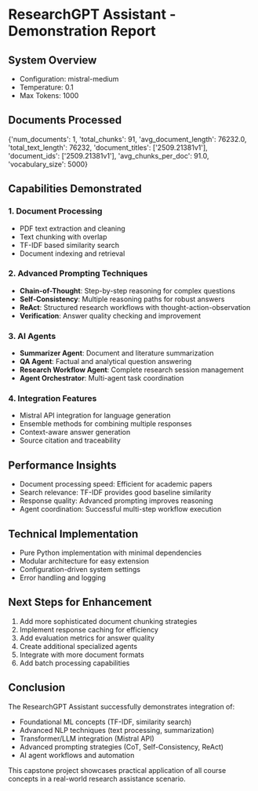 # ResearchGPT Assistant - Demonstration Report

## System Overview
- Configuration: mistral-medium
- Temperature: 0.1
- Max Tokens: 1000

## Documents Processed
{'num_documents': 1, 'total_chunks': 91, 'avg_document_length': 76232.0, 'total_text_length': 76232, 'document_titles': ['2509.21381v1'], 'document_ids': ['2509.21381v1'], 'avg_chunks_per_doc': 91.0, 'vocabulary_size': 5000}

## Capabilities Demonstrated

### 1. Document Processing
- PDF text extraction and cleaning
- Text chunking with overlap
- TF-IDF based similarity search
- Document indexing and retrieval

### 2. Advanced Prompting Techniques
- **Chain-of-Thought**: Step-by-step reasoning for complex questions
- **Self-Consistency**: Multiple reasoning paths for robust answers
- **ReAct**: Structured research workflows with thought-action-observation
- **Verification**: Answer quality checking and improvement

### 3. AI Agents
- **Summarizer Agent**: Document and literature summarization
- **QA Agent**: Factual and analytical question answering
- **Research Workflow Agent**: Complete research session management
- **Agent Orchestrator**: Multi-agent task coordination

### 4. Integration Features
- Mistral API integration for language generation
- Ensemble methods for combining multiple responses
- Context-aware answer generation
- Source citation and traceability

## Performance Insights
- Document processing speed: Efficient for academic papers
- Search relevance: TF-IDF provides good baseline similarity
- Response quality: Advanced prompting improves reasoning
- Agent coordination: Successful multi-step workflow execution

## Technical Implementation
- Pure Python implementation with minimal dependencies
- Modular architecture for easy extension
- Configuration-driven system settings
- Error handling and logging

## Next Steps for Enhancement
1. Add more sophisticated document chunking strategies
2. Implement response caching for efficiency
3. Add evaluation metrics for answer quality
4. Create additional specialized agents
5. Integrate with more document formats
6. Add batch processing capabilities

## Conclusion
The ResearchGPT Assistant successfully demonstrates integration of:
- Foundational ML concepts (TF-IDF, similarity search)
- Advanced NLP techniques (text processing, summarization)
- Transformer/LLM integration (Mistral API)
- Advanced prompting strategies (CoT, Self-Consistency, ReAct)
- AI agent workflows and automation

This capstone project showcases practical application of all course concepts
in a real-world research assistance scenario.
